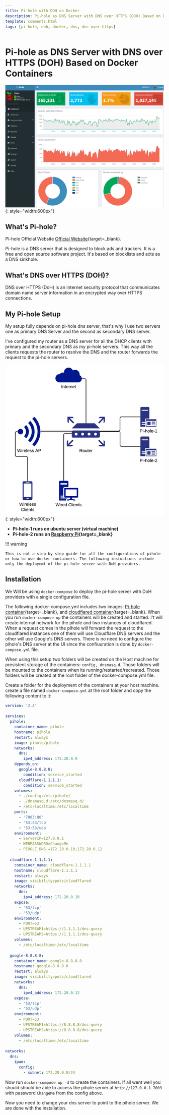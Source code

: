 ```yaml
---
title: Pi-hole with DOH on Docker
description: Pi-hole as DNS Server with DNS over HTTPS (DOH) Based on Docker Containers. Pi-hole, DNS ads, tracking blocking on Ubuntu with DNS over HTTP, list of blacklist
template: comments.html
tags: [pi-hole, doh, docker, dns, dns-over-https]
---
```


# Pi-hole as DNS Server with DNS over HTTPS (DOH) Based on Docker Containers

![pihole-webgui][webgui-img]{: style="width:600px"}

## What's Pi-hole?

Pi-hole Official Website [Official Website][pi-hole-url]{target=\_blank}.

Pi-hole is a DNS server that is designed to block ads and trackers. It is a free and open source software project. It's based on blocklists and acts as a DNS sinkhole.

## What's DNS over HTTPS (DOH)?

DNS over HTTPS (DoH) is an internet security protocol that communicates domain name server information in an encrypted way over HTTPS connections.

## My Pi-hole Setup

My setup fully depends on pi-hole dns server, that's why I use two servers one as primary DNS Server and the second as secondary DNS server.

I've configured my router as a DNS server for all the DHCP clients with primary and the secondary DNS as my pi-hole servers. This way all the clients requests the router to resolve the DNS and the router forwards the request to the pi-hole servers.

![network flow][network-flow-img]{: style="width:600px"}

- **Pi-hole-1 runs on ubuntu server (virtual machine)**
- **Pi-hole-2 runs on [Raspberry Pi][amazon-raspberry-url]{target=\_blank}**

!!! warning

    This is not a step by step guide for all the configurations of pihole or how to use docker containers. The following instuctions include only the deployemt of the pi-hole server with DoH providers.

## Installation

We Will be using `docker-compose` to deploy the pi-hole server with DoH providers with a single configuration file.

The following docker-compose.yml includes two images: [Pi-hole container][github-docker-pi-hole-url]{target=\_blank}, and [cloudflared container][github-docker-cloudflared-url]{target=\_blank}. When you run `docker-compose up` the containers will be created and started.
I't will create internal network for the pihole and two instances of cloudflared. When a request comes in the pihole will forward the request to the cloudflared instances one of them will use Cloudflare DNS servers and the other will use Google's DNS servers.
There is no need to configure the pihole's DNS server at the UI since the confiuuration is done by `docker-compose.yml` file.

When using this setup two folders will be created on the Host machine for presistent storage of the containers: `config, dnsmasq.d`.
Those folders will be mounted to the containers when its running/restarted/recreated. Those folders will be created at the root folder of the docker-compose.yml file.

Create a folder for the deployment of the containers at your host machine.  
create a file named `docker-compose.yml` at the root folder and copy the following content to it:

```yaml
version: '2.4'

services:
  pihole:
    container_name: pihole
    hostname: pihole
    restart: always
    image: pihole/pihole
    networks:
      dns:
        ipv4_address: 172.20.0.9
    depends_on:
      google-8.8.8.8:
        condition: service_started
      cloudflare-1.1.1.1:
        condition: service_started
    volumes:
      - ./config:/etc/pihole/
      - ./dnsmasq.d:/etc/dnsmasq.d/
      - /etc/localtime:/etc/localtime
    ports:
      - '7003:80'
      - '53:53/tcp'
      - '53:53/udp'
    environment:
      - ServerIP=127.0.0.1
      - WEBPASSWORD=ChangeMe
      - PIHOLE_DNS_=172.20.0.10;172.20.0.12

  cloudflare-1.1.1.1:
    container_name: cloudflare-1.1.1.1
    hostname: cloudflare-1.1.1.1
    restart: always
    image: visibilityspots/cloudflared
    networks:
      dns:
        ipv4_address: 172.20.0.10
    expose:
      - '53/tcp'
      - '53/udp'
    environment:
      - PORT=53
      - UPSTREAM1=https://1.1.1.1/dns-query
      - UPSTREAM2=https://1.1.1.1/dns-query
    volumes:
      - /etc/localtime:/etc/localtime

  google-8.8.8.8:
    container_name: google-8.8.8.8
    hostname: google-8.8.8.8
    restart: always
    image: visibilityspots/cloudflared
    networks:
      dns:
        ipv4_address: 172.20.0.12
    expose:
      - '53/tcp'
      - '53/udp'
    environment:
      - PORT=53
      - UPSTREAM1=https://8.8.8.8/dns-query
      - UPSTREAM2=https://8.8.8.8/dns-query
    volumes:
      - /etc/localtime:/etc/localtime

networks:
  dns:
    ipam:
      config:
        - subnet: 172.20.0.0/24
```

Now run `docker-compose up -d` to create the containers. If all went well you should should be able to access the pihole server at `http://127.0.0.1.7003` with password `ChangeMe` from the config above.

Now you need to change your dns server to point to the pihole server.
We are done with the installation.

<!-- appendices -->

<!-- urls -->

[pi-hole-url]: https://pi-hole.net/ 'Pi-hole official website'
[amazon-raspberry-url]: https://amzn.to/3KbHRuc 'Raspberry Pi Amazon'
[github-docker-pi-hole-url]: https://github.com/pi-hole/docker-pi-hole 'Github Docker Pi-hole'
[github-docker-cloudflared-url]: https://github.com/visibilityspots/dockerfile-cloudflared 'Github Docker Cloudflared'

<!-- images -->

[webgui-img]: /assets/images/guides/pihole-dns/webgui.png 'pihole webgui'
[network-flow-img]: /assets/images/guides/pihole-dns/diagram.png 'network flow'

<!-- end appendices -->
